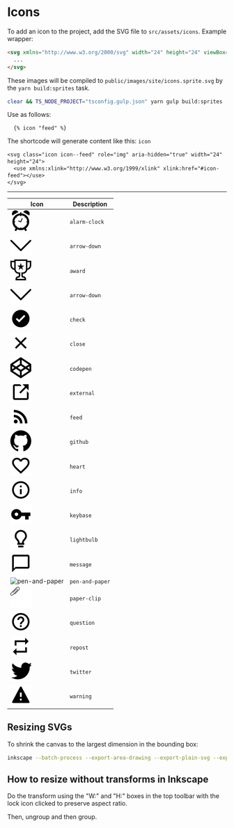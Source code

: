 # Icons

To add an icon to the project, add the SVG file to `src/assets/icons`. Example wrapper:

```html
<svg xmlns="http://www.w3.org/2000/svg" width="24" height="24" viewBox="0 0 24 24">
  ...
</svg>
```

These images will be compiled to `public/images/site/icons.sprite.svg` by the `yarn build:sprites` task.

```bash
clear && TS_NODE_PROJECT="tsconfig.gulp.json" yarn gulp build:sprites
```

Use as follows:

```nunjucks
  {% icon "feed" %}
```

The shortcode will generate content like this: `icon`

```
<svg class="icon icon--feed" role="img" aria-hidden="true" width="24" height="24">
  <use xmlns:xlink="http://www.w3.org/1999/xlink" xlink:href="#icon-feed"></use>
</svg>
```

---
| Icon | Description |
| ---- | ----------- |
| ![alarm-clock](../src/assets/icons/alarm-clock.svg) | `alarm-clock` |
| ![arrow-down](../src/assets/icons/arrow-down.svg) | `arrow-down` |
| ![award](../src/assets/icons/award.svg) | `award` |
| ![arrow-down](../src/assets/icons/arrow-down.svg) | `arrow-down` |
| ![check](../src/assets/icons/check.svg) | `check` |
| ![close](../src/assets/icons/close.svg) | `close` |
| ![codepen](../src/assets/icons/codepen.svg) | `codepen` |
| ![external](../src/assets/icons/external.svg) | `external` |
| ![feed](../src/assets/icons/feed.svg) | `feed` |
| ![github](../src/assets/icons/github.svg) | `github` |
| ![heart](../src/assets/icons/heart.svg) | `heart` |
| ![info](../src/assets/icons/info.svg) | `info` |
| ![keybase](../src/assets/icons/keybase.svg) | `keybase` |
| ![lightbulb](../src/assets/icons/lightbulb.svg) | `lightbulb` |
| ![message](../src/assets/icons/message.svg) | `message` |
| ![pen-and-paper](../src/assets/icons/pen-and-paper.svg) | `pen-and-paper` |
| ![paper-clip](../src/assets/icons/paper-clip.svg) | `paper-clip` |
| ![question](../src/assets/icons/question.svg) | `question` |
| ![repost](../src/assets/icons/repost.svg) | `repost` |
| ![twitter](../src/assets/icons/twitter.svg) | `twitter` |
| ![warning](../src/assets/icons/warning.svg) | `warning` |

## Resizing SVGs

To shrink the canvas to the largest dimension in the bounding box:

```bash
inkscape --batch-process --export-area-drawing --export-plain-svg --export-filename=src/assets/icons/output.svg src/assets/icons/paper-clip.svg
```

## How to resize without transforms in Inkscape

Do the transform using the "W:" and "H:" boxes in the top toolbar with the lock icon clicked to preserve aspect ratio.

Then, ungroup and then group.
